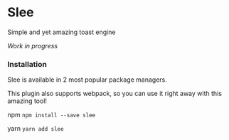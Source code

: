 # Slee
Simple and yet amazing toast engine

*Work in progress*

### Installation
Slee is available in 2 most popular package managers. 

This plugin also supports webpack, so you can use it right away with this amazing tool!

npm
`npm install --save slee`

yarn
`yarn add slee`

